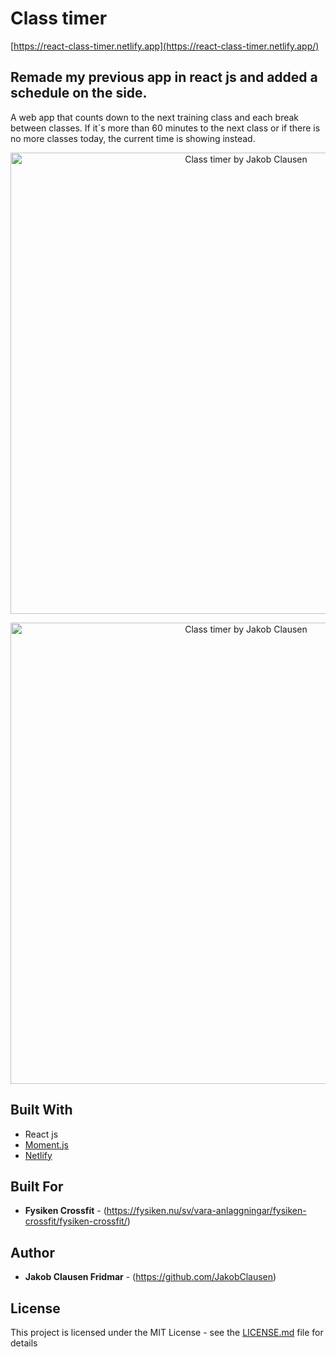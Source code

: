# Class timer
[https://react-class-timer.netlify.app](https://react-class-timer.netlify.app/)

Remade my previous app in react js and added a schedule on the side. 
-- 

A web app that counts down to the next training class and each break between classes. If it´s more than 60 minutes to the next class or if there is no more classes today, the current time is showing instead.

<p align="center">
<img src="/public/img/ReadMePic.png" alt="Class timer by Jakob Clausen" width="738">
</p>     
     
<p align="center">         
 <img src="/public/img/ReadMePic2.png" alt="Class timer by Jakob Clausen" width="738">
</p>

## Built With

* React js
* [Moment.js](https://momentjs.com/)
* [Netlify](https://www.netlify.com/)

## Built For

* **Fysiken Crossfit** - (https://fysiken.nu/sv/vara-anlaggningar/fysiken-crossfit/fysiken-crossfit/)

## Author

* **Jakob Clausen Fridmar** - (https://github.com/JakobClausen)

## License

This project is licensed under the MIT License - see the [LICENSE.md](LICENSE.md) file for details

